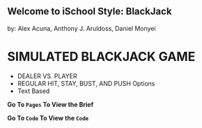 ## Welcome to iSchool Style: BlackJack
by: Alex Acuna, Anthony J. Aruldoss, Daniel Monyei

# SIMULATED BLACKJACK GAME
- DEALER VS. PLAYER
- REGULAR HIT, STAY, BUST, AND PUSH Options
- Text Based

**Go To `Pages` To View the Brief**

**Go To `Code` To View the ```Code```**
